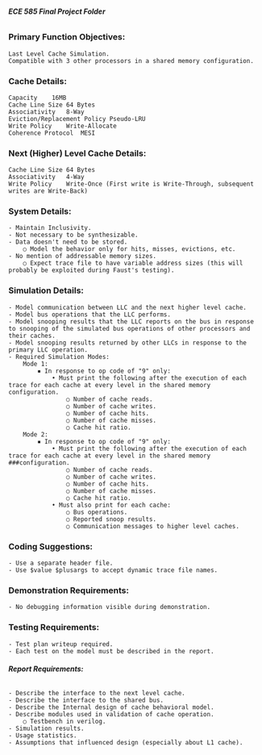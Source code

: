 ###### **ECE 585 Final Project Folder**

### Primary Function Objectives:
	Last Level Cache Simulation.
	Compatible with 3 other processors in a shared memory configuration.
	
### Cache Details:
	Capacity	16MB
	Cache Line Size	64 Bytes
	Associativity	8-Way
	Eviction/Replacement Policy	Pseudo-LRU
	Write Policy	Write-Allocate
	Coherence Protocol	MESI
	
### Next (Higher) Level Cache Details:
	Cache Line Size	64 Bytes
	Associativity	4-Way
	Write Policy	Write-Once (First write is Write-Through, subsequent writes are Write-Back)
	
### System Details:
	- Maintain Inclusivity.
	- Not necessary to be synthesizable.
	- Data doesn't need to be stored.
		○ Model the behavior only for hits, misses, evictions, etc.
	- No mention of addressable memory sizes.
		○ Expect trace file to have variable address sizes (this will probably be exploited during Faust's testing).
	
### Simulation Details:
	- Model communication between LLC and the next higher level cache.
	- Model bus operations that the LLC performs.
	- Model snooping results that the LLC reports on the bus in response to snooping of the simulated bus operations of other processors and their caches.
	- Model snooping results returned by other LLCs in response to the primary LLC operation. 
	- Required Simulation Modes:
		Mode 1:
			▪ In response to op code of "9" only:
				• Must print the following after the execution of each trace for each cache at every level in the shared memory configuration.
					○ Number of cache reads.
					○ Number of cache writes.
					○ Number of cache hits.
					○ Number of cache misses.
					○ Cache hit ratio.
		Mode 2:
			▪ In response to op code of "9" only:
				• Must print the following after the execution of each trace for each cache at every level in the shared memory ###configuration.
					○ Number of cache reads.
					○ Number of cache writes.
					○ Number of cache hits.
					○ Number of cache misses.
					○ Cache hit ratio.
				• Must also print for each cache:
					○ Bus operations.
					○ Reported snoop results.
					○ Communication messages to higher level caches.
			
 
### Coding Suggestions:
	- Use a separate header file.
	- Use $value $plusargs to accept dynamic trace file names.

### Demonstration Requirements:
	- No debugging information visible during demonstration.

### Testing Requirements:
	- Test plan writeup required.
	- Each test on the model must be described in the report. 

###### **Report Requirements:**
	- Describe the interface to the next level cache.
	- Describe the interface to the shared bus.
	- Describe the Internal design of cache behavioral model.
	- Describe modules used in validation of cache operation.
		○ Testbench in verilog.
	- Simulation results.
	- Usage statistics.
	- Assumptions that influenced design (especially about L1 cache).
	

